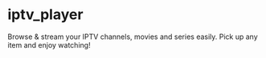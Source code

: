 # iptv_player
Browse &amp; stream your IPTV channels, movies and series easily. Pick up any item and enjoy watching!
